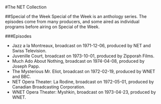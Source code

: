 #The NET Collection

##Special of the Week
Special of the Week is an anthology series.  The episodes come from many producers, and some aired as individual programs before airing on Special of the Week.

###Episodes
- Jazz a la Montreaux, broadcast on 1971-12-06, produced by NET and Swiss Television.
- Juvenille Court, broadcast on 1973-10-01, produced by Zipporah Films.
- Much Ado About Nothing, broadcast on 1974-04-08, produced by Joseph Papp.
- The Mysterious Mr. Eliot, broadcast on 1972-02-19, produced by WNET and BBC.
- NET Opera Theater: La Rodine, broadcast on 1972-05-01, produced by Canadian Broadcasting Corporation.
- WNET Opera Theater: Myshkin, broadcast on 1973-04-23, produced by WNET.
